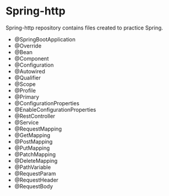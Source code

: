 # Spring-http

Spring-http repository contains files created to practice Spring. 

- @SpringBootApplication
- @Override
- @Bean
- @Component
- @Configuration
- @Autowired
- @Qualifier
- @Scope
- @Profile
- @Primary
- @ConfigurationProperties
- @EnableConfigurationProperties
- @RestController
- @Service
- @RequestMapping
- @GetMapping
- @PostMapping
- @PutMapping
- @PatchMapping
- @DeleteMapping
- @PathVariable
- @RequestParam
- @RequestHeader
- @RequestBody
